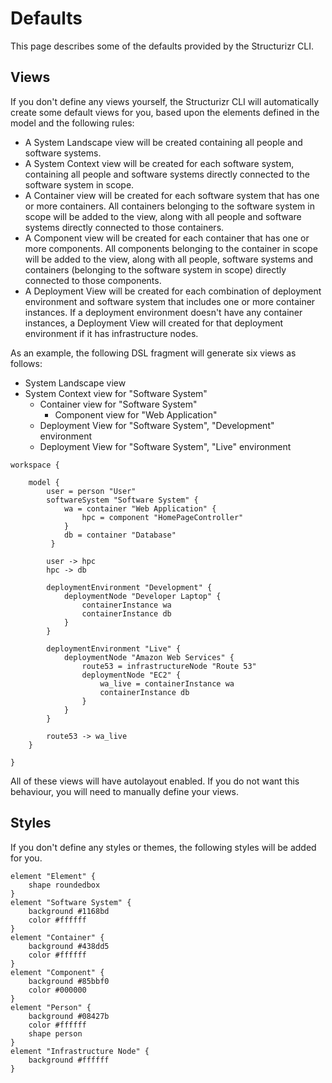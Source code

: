 # Defaults

This page describes some of the defaults provided by the Structurizr CLI.

## Views

If you don't define any views yourself, the Structurizr CLI will automatically create some default views for you, based upon the elements defined in the model and the following rules:

- A System Landscape view will be created containing all people and software systems.
- A System Context view will be created for each software system, containing all people and software systems directly connected to the software system in scope.
- A Container view will be created for each software system that has one or more containers. All containers belonging to the software system in scope will be added to the view, along with all people and software systems directly connected to those containers.
- A Component view will be created for each container that has one or more components. All components belonging to the container in scope will be added to the view, along with all people, software systems and containers (belonging to the software system in scope) directly connected to those components.
- A Deployment View will be created for each combination of deployment environment and software system that includes one or more container instances. If a deployment environment doesn't have any container instances, a Deployment View will created for that deployment environment if it has infrastructure nodes.


As an example, the following DSL fragment will generate six views as follows:

- System Landscape view
- System Context view for "Software System"
	- Container view for "Software System"
		- Component view for "Web Application"
	- Deployment View for "Software System", "Development" environment
	- Deployment View for "Software System", "Live" environment

```
workspace {

    model {
        user = person "User"
        softwareSystem "Software System" {
            wa = container "Web Application" {
                hpc = component "HomePageController"
            }
            db = container "Database"
         }

        user -> hpc
        hpc -> db

        deploymentEnvironment "Development" {
            deploymentNode "Developer Laptop" {
                containerInstance wa
                containerInstance db
            }
        }

        deploymentEnvironment "Live" {
            deploymentNode "Amazon Web Services" {
                route53 = infrastructureNode "Route 53"
                deploymentNode "EC2" {
                    wa_live = containerInstance wa
                    containerInstance db
                }
            }
        }

        route53 -> wa_live
    }

}
```

All of these views will have autolayout enabled. If you do not want this behaviour, you will need to manually define your views.

## Styles

If you don't define any styles or themes, the following styles will be added for you.

```
element "Element" {
    shape roundedbox
}
element "Software System" {
    background #1168bd
    color #ffffff
}
element "Container" {
    background #438dd5
    color #ffffff
}
element "Component" {
    background #85bbf0
    color #000000
}
element "Person" {
    background #08427b
    color #ffffff
    shape person
}
element "Infrastructure Node" {
    background #ffffff
}
```
